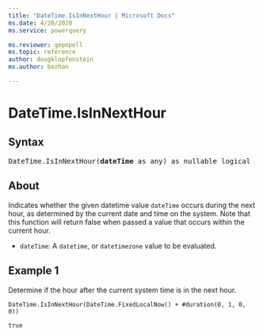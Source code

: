 ```yaml
---
title: "DateTime.IsInNextHour | Microsoft Docs"
ms.date: 4/20/2020
ms.service: powerquery

ms.reviewer: gepopell
ms.topic: reference
author: dougklopfenstein
ms.author: bezhan

---
```

# DateTime.IsInNextHour

## Syntax

<pre>
DateTime.IsInNextHour(<b>dateTime</b> as any) as nullable logical
</pre>

## About  
Indicates whether the given datetime value `dateTime` occurs during the next hour, as determined by the current date and time on the system. Note that this function will return false when passed a value that occurs within the current hour. <ul> <li><code>dateTime</code>: A <code>datetime</code>, or <code>datetimezone</code> value to be evaluated.</li> </ul>

## Example 1
Determine if the hour after the current system time is in the next hour.

```powerquery-m
DateTime.IsInNextHour(DateTime.FixedLocalNow() + #duration(0, 1, 0, 0))
```

`true`

